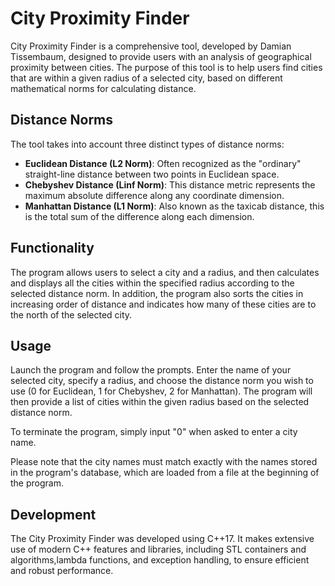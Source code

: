 # City Proximity Finder

City Proximity Finder is a comprehensive tool, developed by Damian Tissembaum, designed to 
provide users with an analysis of geographical proximity between cities. The purpose of this 
tool is to help users find cities that are within a given radius of a selected city, based on 
different mathematical norms for calculating distance.

## Distance Norms

The tool takes into account three distinct types of distance norms:

- **Euclidean Distance (L2 Norm)**: Often recognized as the "ordinary" straight-line distance 
	between two points in Euclidean space.
- **Chebyshev Distance (Linf Norm)**: This distance metric represents the maximum absolute 
	difference along any coordinate dimension.
- **Manhattan Distance (L1 Norm)**: Also known as the taxicab distance, this is the total sum 
	of the difference along each dimension.

## Functionality

The program allows users to select a city and a radius, and then calculates and displays all the cities 
within the specified radius according to the selected distance norm. In addition, the program also sorts 
the cities in increasing order of distance and indicates how many of these cities are to the north of 
the selected city.


## Usage

Launch the program and follow the prompts. Enter the name of your selected city, specify a radius, and 
choose the distance norm you wish to use (0 for Euclidean, 1 for Chebyshev, 2 for Manhattan). 
The program will then provide a list of cities within the given radius based on the selected distance norm.

To terminate the program, simply input "0" when asked to enter a city name.

Please note that the city names must match exactly with the names stored in the program's database, 
which are loaded from a file at the beginning of the program.

## Development

The City Proximity Finder was developed using C++17. It makes extensive use of modern C++ features 
and libraries, including STL containers and algorithms,lambda functions, and exception handling, 
to ensure efficient and robust performance.
